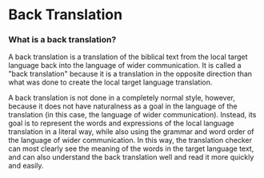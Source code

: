 # Back Translation #

### What is a back translation?

A back translation is a translation of the biblical text from the local target language back into the language of wider communication. It is called a "back translation" because it is a translation in the opposite direction than what was done to create the local target language translation.

A back translation is not done in a completely normal style, however, because it does not have naturalness as a goal in the language of the translation (in this case, the language of wider communication). Instead, its goal is to represent the words and expressions of the local language translation in a literal way, while also using the grammar and word order of the language of wider communication. In this way, the translation checker can most clearly see the meaning of the words in the target language text, and can also understand the back translation well and read it more quickly and easily.